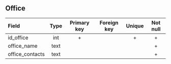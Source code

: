 ## Office

|Field|Type|Primary key|Foreign key|Unique|Not null|
|:-----|:----:|:-----------:|:-----------:|:------:|:-------:|
|id_office|int|+| |+|+|
|office_name|text| | | |+|
|office_contacts|text| | | |+|
